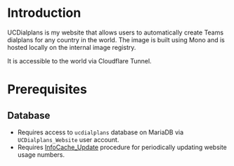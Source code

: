# Introduction
UCDialplans is my website that allows users to automatically create Teams dialplans for any country in the world. The image is built using Mono and is hosted locally on the internal image registry.

It is accessible to the world via Cloudflare Tunnel.

# Prerequisites
## Database
* Requires access to `ucdialplans` database on MariaDB via `UCDialplans_Website` user account. 
* Requires [InfoCache_Update](/mariadb/mariadb-procedures.sql) procedure for periodically updating website usage numbers. 